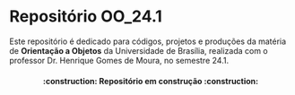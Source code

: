 # Repositório OO_24.1
Este repositório é dedicado para códigos, projetos e produções da matéria de **Orientação a Objetos** da Universidade de Brasília, realizada com o professor Dr. Henrique Gomes de Moura, no semestre 24.1. 
<h4 align="center"> 
    :construction:  Repositório em construção  :construction:
</h4>
